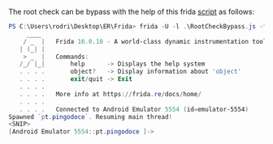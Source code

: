 The root check can be bypass with the help of this frida [script](https://gist.githubusercontent.com/pich4ya/0b2a8592d3c8d5df9c34b8d185d2ea35/raw/db83ed8d4d3dfc29687724e4393e173362b1d7a9/root_bypass.js) as follows:
```powershell
PS C:\Users\rodri\Desktop\ER\Frida> frida -U -l .\RootCheckBypass.js -f pt.pingodoce
     ____
    / _  |   Frida 16.0.10 - A world-class dynamic instrumentation toolkit
   | (_| |
    > _  |   Commands:
   /_/ |_|       help      -> Displays the help system
   . . . .       object?   -> Display information about 'object'
   . . . .       exit/quit -> Exit
   . . . .
   . . . .   More info at https://frida.re/docs/home/
   . . . .
   . . . .   Connected to Android Emulator 5554 (id=emulator-5554)
Spawned `pt.pingodoce`. Resuming main thread!
<SNIP>
[Android Emulator 5554::pt.pingodoce ]->
```